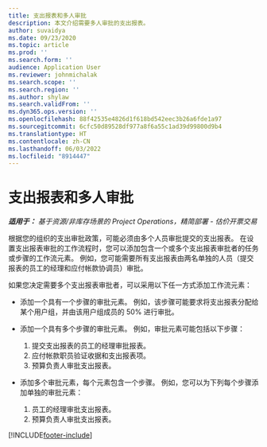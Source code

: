 ```yaml
---
title: 支出报表和多人审批
description: 本文介绍需要多人审批的支出报表。
author: suvaidya
ms.date: 09/23/2020
ms.topic: article
ms.prod: ''
ms.search.form: ''
audience: Application User
ms.reviewer: johnmichalak
ms.search.scope: ''
ms.search.region: ''
ms.author: shylaw
ms.search.validFrom: ''
ms.dyn365.ops.version: ''
ms.openlocfilehash: 88f42535e4826d1f618bd542eec3b26a6fde1a97
ms.sourcegitcommit: 6cfc50d89528df977a8f6a55c1ad39d99800d9b4
ms.translationtype: HT
ms.contentlocale: zh-CN
ms.lasthandoff: 06/03/2022
ms.locfileid: "8914447"
---
```

# <a name="expense-reports-and-multiple-approvers"></a>支出报表和多人审批

_**适用于：** 基于资源/非库存场景的 Project Operations，精简部署 - 估价开票交易_

根据您的组织的支出审批政策，可能必须由多个人员审批提交的支出报表。 在设置支出报表审批的工作流程时，您可以添加包含一个或多个支出报表审批者的任务或步骤的工作流元素。 例如，您可能需要所有支出报表由两名单独的人员（提交报表的员工的经理和应付帐款协调员）审批。

如果您决定需要多个支出报表审批者，可以采用以下任一方式添加工作流元素：

- 添加一个具有一个步骤的审批元素。 例如，该步骤可能要求将支出报表分配给某个用户组，并由该用户组成员的 50% 进行审批。
- 添加一个具有多个步骤的审批元素。 例如，审批元素可能包括以下步骤：

    1. 提交支出报表的员工的经理审批报表。
    2. 应付帐款职员验证收据和支出报表项。
    3. 预算负责人审批支出报表。

- 添加多个审批元素，每个元素包含一个步骤。 例如，您可以为下列每个步骤添加单独的审批元素：

    1. 员工的经理审批支出报表。
    2. 预算负责人审批支出报表。


[!INCLUDE[footer-include](../includes/footer-banner.md)]